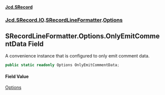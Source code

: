 #### [Jcd.SRecord](index.md 'index')
### [Jcd.SRecord.IO](Jcd.SRecord.IO.md 'Jcd.SRecord.IO').[SRecordLineFormatter](Jcd.SRecord.IO.SRecordLineFormatter.md 'Jcd.SRecord.IO.SRecordLineFormatter').[Options](Jcd.SRecord.IO.SRecordLineFormatter.Options.md 'Jcd.SRecord.IO.SRecordLineFormatter.Options')

## SRecordLineFormatter.Options.OnlyEmitCommentData Field

A convenience instance that is configured to only emit comment data.

```csharp
public static readonly Options OnlyEmitCommentData;
```

#### Field Value
[Options](Jcd.SRecord.IO.SRecordLineFormatter.Options.md 'Jcd.SRecord.IO.SRecordLineFormatter.Options')